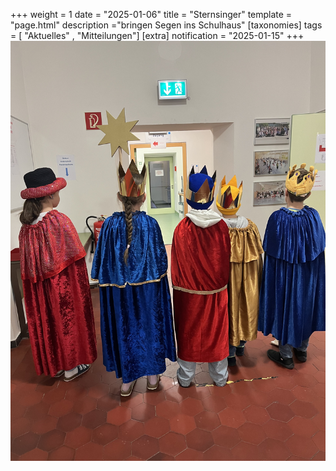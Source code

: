 +++
weight = 1
date = "2025-01-06"
title = "Sternsinger"
template = "page.html"
description ="bringen Segen ins Schulhaus"
[taxonomies]
tags = [ "Aktuelles" , "Mitteilungen"]
[extra]
notification = "2025-01-15"
+++
![](images/sternsinger.jpg)

<!-- more -->

